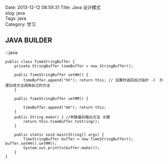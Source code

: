 Date: 2013-12-12 08:59:31
Title: Java 设计模式  
slug: java  
Tags: java  
Category: 学习  

JAVA BUILDER
---------------------------
:::java

    public class TimeStringBuffer {
        private StringBuffer timeBuffer = new StringBuffer();

        public TimeStringBuffer setHH() {
            timeBuffer.append("hh"); return this; // 设置时返回自己指针 -》 方便后续方法调用自己的方法
        }

        public TimeStringBuffer setMM() {

            timeBuffer.append("mm"); return this;
        }
        public String make() { //参数最后输出方法 关键
            return this.timeBuffer.toString();
        }

        public static void main(String[] args) {
            TimeStringBuffer buffer = new TimeStringBuffer(); buffer.setHH().setMM();
            System.out.println(buffer.make());
        }
    }

